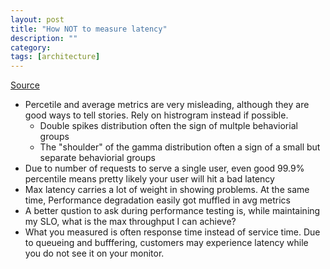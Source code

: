 ```yaml
---
layout: post
title: "How NOT to measure latency"
description: ""
category: 
tags: [architecture]
---
```


[Source](https://www.youtube.com/watch?v=lJ8ydIuPFeU&t=2171s)

* Percetile and average metrics are very misleading, although they are good ways to tell stories. Rely on histrogram instead if possible.
  * Double spikes distribution often the sign of multple behaviorial groups 
  * The "shoulder" of the gamma distribution often a sign of a small but separate behaviorial groups
* Due to number of requests to serve a single user, even good 99.9% percentile means pretty likely your user will hit a bad latency 
* Max latency carries a lot of weight in showing problems. At the same time, Performance degradation easily got muffled in avg metrics
* A better qustion to ask during performance testing is, while maintaining my SLO, what is the max throughput I can achieve?
* What you measured is often response time instead of service time. Due to queueing and bufffering, customers may experience latency while you do not see it on your monitor.


